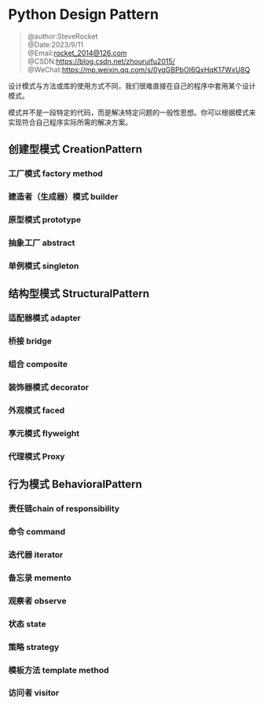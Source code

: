 # Python Design Pattern

> @author:SteveRocket  
> @Date:2023/9/11  
> @Email:rocket_2014@126.com  
> @CSDN:https://blog.csdn.net/zhouruifu2015/  
> @WeChat:https://mp.weixin.qq.com/s/0yqGBPbOI6QxHqK17WxU8Q


设计模式与方法或库的使用方式不同，我们很难直接在自己的程序中套用某个设计模式。

模式并不是一段特定的代码，而是解决特定问题的一般性思想。你可以根据模式来实现符合自己程序实际所需的解决方案。

## 创建型模式 CreationPattern

### 工厂模式 factory method

### 建造者（生成器）模式 builder

### 原型模式 prototype

### 抽象工厂 abstract

### 单例模式 singleton

## 结构型模式 StructuralPattern

### 适配器模式 adapter

### 桥接 bridge

### 组合 composite

### 装饰器模式 decorator

### 外观模式 faced

### 享元模式 flyweight

### 代理模式 Proxy

## 行为模式 BehavioralPattern

### 责任链chain of responsibility

### 命令 command

### 迭代器 iterator

### 备忘录 memento

### 观察者 observe

### 状态 state

### 策略 strategy

### 模板方法 template method

### 访问者 visitor
